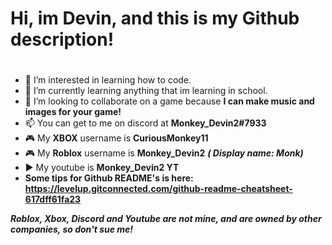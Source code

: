 # Hi, im Devin, and this is my Github description! 

#
- 👀 I’m interested in learning how to code.
- 📖 I’m currently learning anything that im learning in school.
- 💞️ I’m looking to collaborate on a game because **I can make music and images for your game!**
- 📫 You can get to me on discord at **Monkey_Devin2#7933**
- 🎮 My **XBOX** username is **CuriousMonkey11**
- 🎮 My **Roblox** username is **Monkey_Devin2** ***( Display name: Monk)***
- ▶️ My youtube is **Monkey_Devin2 YT**
- **Some tips for Github README's is here: https://levelup.gitconnected.com/github-readme-cheatsheet-617dff61fa23**

***Roblox, Xbox, Discord and Youtube are not mine, and are owned by other companies, so don't sue me!***


<!--- use this for notes--->
<!--- the more hashtags, the smaller the heading, example: "# hello", is the biggest and "###### Hello", is the smallest --->
<!--- Use 1 hastag for a line/breakup for the page. --->
